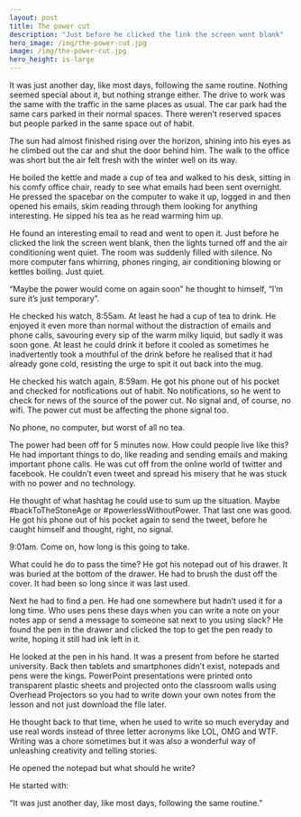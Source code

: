 ```yaml
---
layout: post
title: The power cut
description: "Just before he clicked the link the screen went blank"
hero_image: /img/the-power-cut.jpg
image: /img/the-power-cut.jpg
hero_height: is-large
---
```


It was just another day, like most days, following the same routine. Nothing seemed special about it, but nothing strange either. The drive to work was the same with the traffic in the same places as usual. The car park had the same cars parked in their normal spaces. There weren’t reserved spaces but people parked in the same space out of habit. 

The sun had almost finished rising over the horizon, shining into his eyes as he climbed out the car and shut the door behind him. The walk to the office was short but the air felt fresh with the winter well on its way.

He boiled the kettle and made a cup of tea and walked to his desk, sitting in his comfy office chair, ready to see what emails had been sent overnight. He pressed the spacebar on the computer to wake it up, logged in and then opened his emails, skim reading through them looking for anything interesting. He sipped his tea as he read warming him up.

He found an interesting email to read and went to open it. Just before he clicked the link the screen went blank, then the lights turned off and the air conditioning went quiet. The room was suddenly filled with silence. No more computer fans whirring, phones ringing, air conditioning blowing or kettles boiling. Just quiet. 

“Maybe the power would come on again soon” he thought to himself, “I’m sure it’s just temporary”. 

He checked his watch, 8:55am. At least he had a cup of tea to drink. He enjoyed it even more than normal without the distraction of emails and phone calls, savouring every sip of the warm milky liquid, but sadly it was soon gone. At least he could drink it before it cooled as sometimes he inadvertently took a mouthful of the drink before he realised that it had already gone cold, resisting the urge to spit it out back into the mug. 

He checked his watch again, 8:59am. He got his phone out of his pocket and checked for notifications out of habit. No notifications, so he went to check for news of the source of the power cut. No signal and, of course, no wifi. The power cut must be affecting the phone signal too. 

No phone, no computer, but worst of all no tea.

The power had been off for 5 minutes now. How could people live like this? He had important things to do, like reading and sending emails and making important phone calls. He was cut off from the online world of twitter and facebook. He couldn’t even tweet and spread his misery that he was stuck with no power and no technology. 

He thought of what hashtag he could use to sum up the situation. Maybe #backToTheStoneAge or #powerlessWithoutPower. That last one was good. He got his phone out of his pocket again to send the tweet, before he caught himself and thought, right, no signal. 

9:01am. Come on, how long is this going to take. 

What could he do to pass the time? He got his notepad out of his drawer. It was buried at the bottom of the drawer. He had to brush the dust off the cover. It had been so long since it was last used.  

Next he had to find a pen. He had one somewhere but hadn’t used it for a long time. Who uses pens these days when you can write a note on your notes app or send a message to someone sat next to you using slack? He found the pen in the drawer and clicked the top to get the pen ready to write, hoping it still had ink left in it. 

He looked at the pen in his hand. It was a present from before he started university. Back then tablets and smartphones didn’t exist, notepads and pens were the kings. PowerPoint presentations were printed onto transparent plastic sheets and projected onto the classroom walls using Overhead Projectors so you had to write down your own notes from the lesson and not just download the file later. 

He thought back to that time, when he used to write so much everyday and use real words instead of three letter acronyms like LOL, OMG and WTF. Writing was a chore sometimes but it was also a wonderful way of unleashing creativity and telling stories. 

He opened the notepad but what should he write? 

He started with:

“It was just another day, like most days, following the same routine.”

